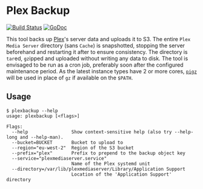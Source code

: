 # Plex Backup

[![Build Status](https://travis-ci.org/gebn/plexbackup.svg?branch=master)](https://travis-ci.org/gebn/plexbackup)
[![GoDoc](https://godoc.org/github.com/gebn/plexbackup?status.svg)](https://godoc.org/github.com/gebn/plexbackup)

This tool backs up [Plex](https://www.plex.tv)'s server data and uploads it to S3.
The entire `Plex Media Server` directory (sans `Cache`) is snapshotted, stopping the server beforehand and restarting it after to ensure consistency.
The directory is `tar`ed, `gz`ipped and uploaded without writing any data to disk.
The tool is envisaged to be run as a cron job, preferably soon after the configured maintenance period.
As the latest instance types have 2 or more cores, [`pigz`](https://zlib.net/pigz/) will be used in place of `gz` if available on the `$PATH`.

## Usage

    $ plexbackup --help
    usage: plexbackup [<flags>]

    Flags:
      --help                Show context-sensitive help (also try --help-long and --help-man).
      --bucket=BUCKET       Bucket to upload to
      --region="eu-west-2"  Region of the S3 bucket
      --prefix="plex"       Prefix to prepend to the backup object key
      --service="plexmediaserver.service"  
                            Name of the Plex systemd unit
      --directory=/var/lib/plexmediaserver/Library/Application Support  
                            Location of the 'Application Support' directory
